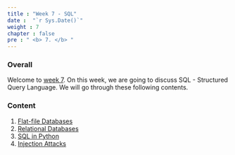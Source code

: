 ```yaml
---
title : "Week 7 - SQL"
date :  "`r Sys.Date()`" 
weight : 7 
chapter : false
pre : " <b> 7. </b> "
---
```

### Overall
Welcome to [week 7](https://baobaoupcloud.github.io/cs-w7/). On this week, we are going to discuss SQL - Structured Query Language. We will go through these following contents.

### Content
 1. [Flat-file Databases](https://baobaoupcloud.github.io/cs-w7/1-flat-file-databases/)
 2. [Relational Databases](https://baobaoupcloud.github.io/cs-w7/2-relational-databases/)
 3. [SQL in Python](https://baobaoupcloud.github.io/cs-w7/3-sql-in-python/)
 4. [Injection Attacks](https://baobaoupcloud.github.io/cs-w7/4-injection-attacks/)
